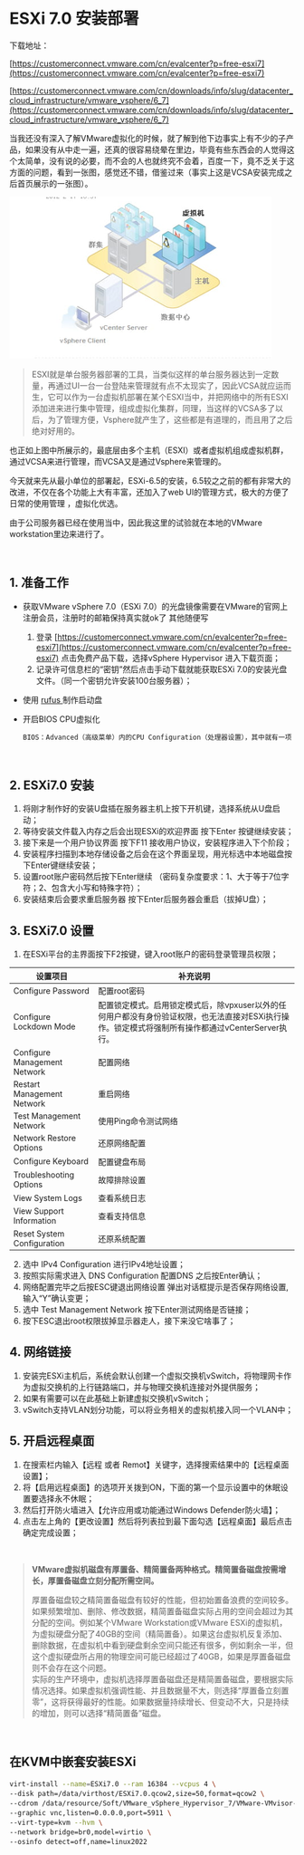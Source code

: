 # ESXi 7.0 安装部署

下载地址：

[https://customerconnect.vmware.com/cn/evalcenter?p=free-esxi7](https://customerconnect.vmware.com/cn/evalcenter?p=free-esxi7)   

[https://customerconnect.vmware.com/cn/downloads/info/slug/datacenter_cloud_infrastructure/vmware_vsphere/6_7](https://customerconnect.vmware.com/cn/downloads/info/slug/datacenter_cloud_infrastructure/vmware_vsphere/6_7)

当我还没有深入了解VMware虚拟化的时候，就了解到他下边事实上有不少的子产品，如果没有从中走一遍，还真的很容易绕晕在里边，毕竟有些东西会的人觉得这个太简单，没有说的必要，而不会的人也就终究不会着，百度一下，竟不乏关于这方面的问题，看到一张图，感觉还不错，借鉴过来（事实上这是VCSA安装完成之后首页展示的一张图）。

![image](assets/net-img-237689b7797076fc-20230904173917-tx9wfae.jpg)

> ESXI就是单台服务器部署的工具，当类似这样的单台服务器达到一定数量，再通过UI一台一台登陆来管理就有点不太现实了，因此VCSA就应运而生，它可以作为一台虚拟机部署在某个ESXI当中，并把网络中的所有ESXI添加进来进行集中管理，组成虚拟化集群，同理，当这样的VCSA多了以后，为了管理方便，Vsphere就产生了，这些都是有道理的，而且用了之后绝对好用的。

也正如上图中所展示的，最底层由多个主机（ESXI）或者虚拟机组成虚拟机群，通过VCSA来进行管理，而VCSA又是通过Vsphere来管理的。

今天就来先从最小单位的部署起，ESXi-6.5的安装，6.5较之之前的都有非常大的改进，不仅在各个功能上大有丰富，还加入了web UI的管理方式，极大的方便了日常的使用管理 ，虚拟化优选。

由于公司服务器已经在使用当中，因此我这里的试验就在本地的VMware workstation里边来进行了。

‍

## 1. 准备工作

- 获取VMware vSphere 7.0（ESXi 7.0）的光盘镜像需要在VMware的官网上注册会员，注册时的邮箱保持真实就ok了 其他随便写

  1. 登录  [https://customerconnect.vmware.com/cn/evalcenter?p=free-esxi7](https://customerconnect.vmware.com/cn/evalcenter?p=free-esxi7)  点击免费产品下载，选择vSphere Hypervisor 进入下载页面；
  2. 记录许可信息栏的“密钥”然后点击手动下载就能获取ESXi 7.0的安装光盘文件。（同一个密钥允许安装100台服务器）；
- 使用 [rufus ](https://rufus.ie/zh/)制作启动盘
- 开启BIOS CPU虚拟化

  ```bash
  BIOS：Advanced（高级菜单）内的CPU Configuration（处理器设置），其中就有一项：Intel Virtualization Technology（Intel虚拟化技术），把它改为Enabled（启用）就可以了，保存后即可。
  ```

‍

## 2. ESXi7.0 安装

1. 将刚才制作好的安装U盘插在服务器主机上按下开机键，选择系统从U盘启动；
2. 等待安装文件载入内存之后会出现ESXi的欢迎界面 按下Enter 按键继续安装；
3. 接下来是一个用户协议界面 按下F11 接收用户协议，安装程序进入下个阶段；
4. 安装程序扫描到本地存储设备之后会在这个界面呈现，用光标选中本地磁盘按下Enter键继续安装；
5. 设置root账户密码然后按下Enter继续 （密码复杂度要求：1、大于等于7位字符；2、包含大小写和特殊字符）；
6. 安装结束后会要求重启服务器 按下Enter后服务器会重启（拔掉U盘）；

## 3. ESXi7.0 设置

1. 在ESXi平台的主界面按下F2按键，键入root账户的密码登录管理员权限；

|设置项目|补充说明|
| ------------------------------| ----------------------------------------------------------------------------------------------------------------------------------------------------|
|Configure Password|配置root密码|
|Configure Lockdown Mode|配置锁定模式。启用锁定模式后，除vpxuser以外的任何用户都没有身份验证权限，也无法直接对ESXi执行操作。锁定模式将强制所有操作都通过vCenterServer执行。|
|Configure Management Network|配置网络|
|Restart Management Network|重启网络|
|Test Management Network|使用Ping命令测试网络|
|Network Restore Options|还原网络配置|
|Configure Keyboard|配置键盘布局|
|Troubleshooting Options|故障排除设置|
|View System Logs|查看系统日志|
|View Support Information|查看支持信息|
|Reset System Configuration|还原系统配置|

2. 选中 IPv4 Configuration 进行IPv4地址设置；
3. 按照实际需求进入 DNS Configuration 配置DNS 之后按Enter确认；
4. 网络配置完毕之后按ESC键退出网络设置 弹出对话框提示是否保存网络设置,输入“Y”确认变更；
5. 选中 Test Management Network 按下Enter测试网络是否链接；
6. 按下ESC退出root权限拔掉显示器走人，接下来没它啥事了；

## 4. 网络链接

1. 安装完ESXi主机后，系统会默认创建一个虚拟交换机vSwitch，将物理网卡作为虚拟交换机的上行链路端口，并与物理交换机连接对外提供服务；
2. 如果有需要可以在此基础上新建虚拟交换机vSwitch；
3. vSwitch支持VLAN划分功能，可以将业务相关的虚拟机接入同一个VLAN中；

## 5. 开启远程桌面

1. 在搜索栏内输入【远程 或者 Remot】关键字，选择搜索结果中的【远程桌面设置】；
2. 将【启用远程桌面】的选项开关拨到ON，下面的第一个显示设置中的休眠设置要选择永不休眠；
3. 然后打开防火墙进入【允许应用或功能通过Windows Defender防火墙】；
4. 点击左上角的【更改设置】然后将列表拉到最下面勾选【远程桌面】最后点击确定完成设置；

‍

> **VMware虚拟机磁盘有厚置备、精简置备两种格式。精简置备磁盘按需增长，厚置备磁盘立刻分配所需空间。**
>
>   
> 厚置备磁盘较之精简置备磁盘有较好的性能，但初始置备浪费的空间较多。  
> 如果频繁增加、删除、修改数据，精简置备磁盘实际占用的空间会超过为其分配的空间。例如某个VMware Workstation或VMware ESXi的虚拟机，为虚拟硬盘分配了40GB的空间（精简置备）。如果这台虚拟机反复添加、删除数据，在虚拟机中看到硬盘剩余空间只能还有很多，例如剩余一半，但这个虚拟硬盘所占用的物理空间可能已经超过了40GB，如果是厚置备磁盘则不会存在这个问题。  
> 实际的生产环境中，虚拟机选择厚置备磁盘还是精简置备磁盘，要根据实际情况选择。如果虚拟机强调性能、并且数据量不大，则选择“厚置备立刻置零”，这将获得最好的性能。如果数据量持续增长、但变动不大，只是持续的增加，则可以选择“精简置备”磁盘。

‍

## 在KVM中嵌套安装ESXi

```bash
virt-install --name=ESXi7.0 --ram 16384 --vcpus 4 \
--disk path=/data/virthost/ESXi7.0.qcow2,size=50,format=qcow2 \
--cdrom /data/resource/Soft/VMware_vSphere_Hypervisor_7/VMware-VMvisor-Installer-7.0U3n-21930508.x86_64.iso \
--graphic vnc,listen=0.0.0.0,port=5911 \
--virt-type=kvm --hvm \
--network bridge=br0,model=virtio \
--osinfo detect=off,name=linux2022
```
